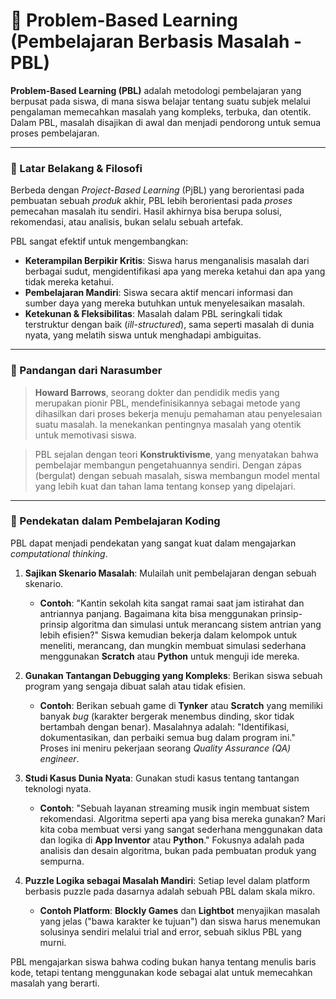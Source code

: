 # 🔎 Problem-Based Learning (Pembelajaran Berbasis Masalah - PBL)

**Problem-Based Learning (PBL)** adalah metodologi pembelajaran yang berpusat pada siswa, di mana siswa belajar tentang suatu subjek melalui pengalaman memecahkan masalah yang kompleks, terbuka, dan otentik. Dalam PBL, masalah disajikan di awal dan menjadi pendorong untuk semua proses pembelajaran.

---

### 🧠 Latar Belakang & Filosofi

Berbeda dengan *Project-Based Learning* (PjBL) yang berorientasi pada pembuatan sebuah *produk* akhir, PBL lebih berorientasi pada *proses* pemecahan masalah itu sendiri. Hasil akhirnya bisa berupa solusi, rekomendasi, atau analisis, bukan selalu sebuah artefak.

PBL sangat efektif untuk mengembangkan:
- **Keterampilan Berpikir Kritis**: Siswa harus menganalisis masalah dari berbagai sudut, mengidentifikasi apa yang mereka ketahui dan apa yang tidak mereka ketahui.
- **Pembelajaran Mandiri**: Siswa secara aktif mencari informasi dan sumber daya yang mereka butuhkan untuk menyelesaikan masalah.
- **Ketekunan & Fleksibilitas**: Masalah dalam PBL seringkali tidak terstruktur dengan baik (*ill-structured*), sama seperti masalah di dunia nyata, yang melatih siswa untuk menghadapi ambiguitas.

---

### 💬 Pandangan dari Narasumber

> **Howard Barrows**, seorang dokter dan pendidik medis yang merupakan pionir PBL, mendefinisikannya sebagai metode yang dihasilkan dari proses bekerja menuju pemahaman atau penyelesaian suatu masalah. Ia menekankan pentingnya masalah yang otentik untuk memotivasi siswa.

> PBL sejalan dengan teori **Konstruktivisme**, yang menyatakan bahwa pembelajar membangun pengetahuannya sendiri. Dengan zápas (bergulat) dengan sebuah masalah, siswa membangun model mental yang lebih kuat dan tahan lama tentang konsep yang dipelajari.

---

### 🚀 Pendekatan dalam Pembelajaran Koding

PBL dapat menjadi pendekatan yang sangat kuat dalam mengajarkan *computational thinking*.

1.  **Sajikan Skenario Masalah**: Mulailah unit pembelajaran dengan sebuah skenario.
    - **Contoh**: "Kantin sekolah kita sangat ramai saat jam istirahat dan antriannya panjang. Bagaimana kita bisa menggunakan prinsip-prinsip algoritma dan simulasi untuk merancang sistem antrian yang lebih efisien?" Siswa kemudian bekerja dalam kelompok untuk meneliti, merancang, dan mungkin membuat simulasi sederhana menggunakan **Scratch** atau **Python** untuk menguji ide mereka.

2.  **Gunakan Tantangan Debugging yang Kompleks**: Berikan siswa sebuah program yang sengaja dibuat salah atau tidak efisien.
    - **Contoh**: Berikan sebuah game di **Tynker** atau **Scratch** yang memiliki banyak *bug* (karakter bergerak menembus dinding, skor tidak bertambah dengan benar). Masalahnya adalah: "Identifikasi, dokumentasikan, dan perbaiki semua bug dalam program ini." Proses ini meniru pekerjaan seorang *Quality Assurance (QA) engineer*.

3.  **Studi Kasus Dunia Nyata**: Gunakan studi kasus tentang tantangan teknologi nyata.
    - **Contoh**: "Sebuah layanan streaming musik ingin membuat sistem rekomendasi. Algoritma seperti apa yang bisa mereka gunakan? Mari kita coba membuat versi yang sangat sederhana menggunakan data dan logika di **App Inventor** atau **Python**." Fokusnya adalah pada analisis dan desain algoritma, bukan pada pembuatan produk yang sempurna.

4.  **Puzzle Logika sebagai Masalah Mandiri**: Setiap level dalam platform berbasis puzzle pada dasarnya adalah sebuah PBL dalam skala mikro.
    - **Contoh Platform**: **Blockly Games** dan **Lightbot** menyajikan masalah yang jelas ("bawa karakter ke tujuan") dan siswa harus menemukan solusinya sendiri melalui trial and error, sebuah siklus PBL yang murni.

PBL mengajarkan siswa bahwa coding bukan hanya tentang menulis baris kode, tetapi tentang menggunakan kode sebagai alat untuk memecahkan masalah yang berarti.
